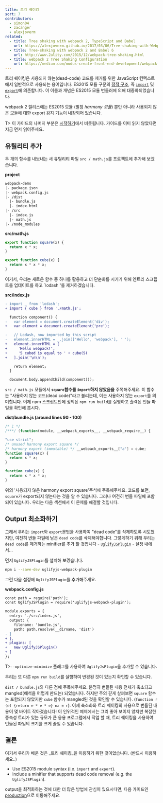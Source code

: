 ```yaml
---
title: 트리 쉐이킹
sort: 7
contributors:
  - simon04
  - zacanger
  - alexjoverm
related:
  - title: Tree shaking with webpack 2, TypeScript and Babel
    url: https://alexjoverm.github.io/2017/03/06/Tree-shaking-with-Webpack-2-TypeScript-and-Babel/
  - title: Tree-shaking with webpack 2 and Babel 6
    url: http://www.2ality.com/2015/12/webpack-tree-shaking.html
  - title: webpack 2 Tree Shaking Configuration
    url: https://medium.com/modus-create-front-end-development/webpack-2-tree-shaking-configuration-9f1de90f3233#.15tuaw71x
---
```


<!-- _Tree shaking_ is a term commonly used in the JavaScript context for dead-code elimination. It relies on the [static structure](http://exploringjs.com/es6/ch_modules.html#static-module-structure) of ES2015 module syntax, i.e. [`import`](https://developer.mozilla.org/en-US/docs/Web/JavaScript/Reference/Statements/import) and [`export`](https://developer.mozilla.org/en-US/docs/Web/JavaScript/Reference/Statements/export). The name and concept have been popularized by the ES2015 module bundler [rollup](https://github.com/rollup/rollup). -->
트리 쉐이킹은 사용되지 않는(dead-code) 코드를 제거를 위한 JavaScript 컨텍스트에서 일반적으로 사용되는 용어입니다. ES2015 모듈 구문의 [정적 구조]((http://exploringjs.com/es6/ch_modules.html#static-module-structure)), 즉 [`import`](https://developer.mozilla.org/en-US/docs/Web/JavaScript/Reference/Statements/import) 및 [`export`](https://developer.mozilla.org/en-US/docs/Web/JavaScript/Reference/Statements/export)에 의존합니다. 이 이름과 개념은 ES2015 모듈 번들러에 의해 대중화되었습니다.

<!-- The webpack 2 release came with built-in support for ES2015 modules (alias _harmony modules_) as well as unused module export detection. -->
webpack 2 릴리스에는 ES2015 모듈 (별칭 _harmony 모듈_) 뿐만 아니라 사용되지 않은 모듈에 대한 export 감지 기능이 내장되어 있습니다.

<!-- The remainder of this guide will stem from [Getting Started](/guides/getting-started). If you haven't read through that guide already, please do so now. -->
T> 이 가이드의 나머지 부분은 [시작하기](/guides/getting-started)에서 비롯됩니다. 가이드를 이미 읽지 않았다면 지금 먼저 읽어주세요.

## 유틸리티 추가

<!-- Let's add a new utility file to our project, `src/math.js`, that exports two functions: -->
두 개의 함수를 내보내는 새 유틸리티 파일 `src / math.js`를 프로젝트에 추가해 보겠습니다.

__project__

``` diff
webpack-demo
|- package.json
|- webpack.config.js
|- /dist
  |- bundle.js
  |- index.html
|- /src
  |- index.js
  |- math.js
|- /node_modules
```

__src/math.js__

``` javascript
export function square(x) {
  return x * x;
}

export function cube(x) {
  return x * x * x;
}
```

<!-- With that in place, let's update our entry script to utilize this one of these new methods and remove `lodash` for simplicity: -->
여기서, 우리는 새로운 함수 중 하나를 활용하고 더 단순화를 시키기 위해 엔트리 스크립트를 업데이트를 하고 `lodash '를 제거하겠습니다.

__src/index.js__

``` diff
- import _ from 'lodash';
+ import { cube } from './math.js';

  function component() {
-   var element = document.createElement('div');
+   var element = document.createElement('pre');

-   // Lodash, now imported by this script
-   element.innerHTML = _.join(['Hello', 'webpack'], ' ');
+   element.innerHTML = [
+     'Hello webpack!',
+     '5 cubed is equal to ' + cube(5)
+   ].join('\n\n');

    return element;
  }

  document.body.appendChild(component());
```

<!-- Note that we __did not `import` the `square` method__ from the `src/math.js` module. That function is what's known as "dead code", meaning an unused `export` that should be dropped. Now let's run our npm script, `npm run build`, and inspect the output bundle: -->
`src / math.js` 모듈에서 __`square`함수를 `import`하지 않았음을__ 주목해주세요. 이 함수는 "사용하지 않는 코드(dead code)"라고 불리는데, 이는 사용하지 않는 `export`를 의미합니다. 이제 npm 스크립트안에 정의된 `npm run build`를 실행하고 출력된 번들 파일을 확인해 봅시다.

__dist/bundle.js (around lines 90 - 100)__

``` js
/* 1 */
/***/ (function(module, __webpack_exports__, __webpack_require__) {

"use strict";
/* unused harmony export square */
/* harmony export (immutable) */ __webpack_exports__["a"] = cube;
function square(x) {
  return x * x;
}

function cube(x) {
  return x * x * x;
}
```

<!-- Note the `unused harmony export square` comment above. If you look at the code below it, you'll notice that `square` is not being exported, however, it is still included in the bundle. We'll fix that in the next section. -->
위의 '사용되지 않은 harmony export square'주석에 주목해주세요. 코드를 보면, `square`가 export되지 않는다는 것을 알 수 있습니다. 그러나 여전히 번들 파일에 포함되어 있습니다. 우리는 다음 섹션에서 이 문제를 해결할 것입니다.

## Output 최소화하기

<!-- So we've cued up our "dead code" to be dropped by using the `import` and `export` syntax, but we still need to drop it from the bundle. To do that, we'll add a minifier that supports dead code removal -- the [`UglifyJSPlugin`](/plugins/uglifyjs-webpack-plugin) -- to our configuration... -->
그래서 우리는 `import`와 `export`문법을 사용하여 "dead code"를 삭제하도록 시도했지만, 여전히 번들 파일에 남은 `dead code`를 삭제해야합니다. 그렇게하기 위해 우리는 `dead code`를 제거하는 minifier를 추가 할 것입니다 - [`UglifyJSPlugin`](/plugins/uglifyjs-webpack-plugin) - 설정 내에서...

<!-- Let's start by installing it: -->
먼저 `UglifyJSPlugin`를 설치해 보겠습니다.

``` bash
npm i --save-dev uglifyjs-webpack-plugin
```

<!-- And then adding it into our config: -->
그런 다음 설정에 `UglifyJSPlugin`를 추가해주세요.

__webpack.config.js__

``` diff
const path = require('path');
const UglifyJSPlugin = require('uglifyjs-webpack-plugin');

module.exports = {
  entry: './src/index.js',
  output: {
    filename: 'bundle.js',
    path: path.resolve(__dirname, 'dist')
- }
+ },
+ plugins: [
+   new UglifyJSPlugin()
+ ]
};
```

<!-- Note that the `--optimize-minimize` flag can be used to insert the `UglifyJsPlugin` as well. -->
T>`--optimize-minimize` 플래그를 사용하여 `UglifyJsPlugin`을 추가할 수 있습니다.

<!-- With that squared away, we can run another `npm run build` and see if anything has changed. -->
우리는 또 다른 `npm run build`를 실행하여 변경된 것이 있는지 확인할 수 있습니다.

<!-- Notice anything different about `dist/bundle.js`? Clearly the whole bundle is now minified and mangled, but, if you look carefully, you won't see the `square` function included but will see a mangled version of the `cube` function (`function r(e){return e*e*e}n.a=r`). With minification and tree shaking our bundle is now a few bytes smaller! While that may not seem like much in this contrived example, tree shaking can yield a significant decrease in bundle size when working on larger applications with complex dependency trees. -->
`dist / bundle.js`와 다른 점에 주목해주세요. 분명히 번들된 내용 전체가 축소되고 mangled(해석을 어렵게 만드는) 되었습니다. 하지만 주의 깊게 살펴보면 `square` 함수는 포함되지 않았지만 `cube` 함수가 mangled된 것을 확인할 수 있습니다. (`function r (e) {return e * e * e} na = r`). 이제 축소화와 트리 쉐이킹의 사용으로 번들된 내용이 몇 바이트 작아졌습니다! 이 인위적인 예제에서는 그리 좋아 보이지 않지만 복잡한 종속성 트리가 있는 규모가 큰 응용 프로그램에서 작업 할 때, 트리 쉐이킹을 사용하여 번들된 파일의 크기를 크게 줄일 수 있습니다.

<!-- ## Conclusion -->
## 결론

<!-- So, what we've learned is that in order to take advantage of _tree shaking_, you must... -->
여기서 우리가 배운 것은 _트리 쉐이킹_을 이용하기 위한 것이었습니다. (반드시 이용하세요..)

- Use ES2015 module syntax (i.e. `import` and `export`).
- Include a minifier that supports dead code removal (e.g. the `UglifyJSPlugin`).

<!-- If you are interested in more ways to optimize your output, please jump to the next guide for details on building for [production](/guides/production). -->
output을 최적화하는 것에 대한 더 많은 방법에 관심이 있으시다면, 다음 가이드인 [production](/guides/production)으로 이동해주세요.